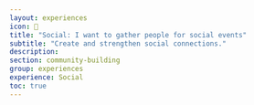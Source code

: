 ```yaml
---
layout: experiences
icon: 🔗
title: "Social: I want to gather people for social events"
subtitle: "Create and strengthen social connections."
description:
section: community-building
group: experiences
experience: Social
toc: true
---
```


